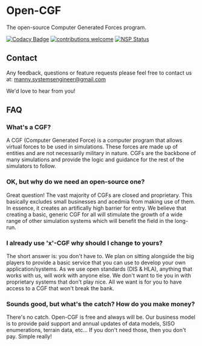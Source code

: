 # Open-CGF
The open-source Computer Generated Forces program.

[![Codacy Badge](https://api.codacy.com/project/badge/Grade/3c7864b24d9e4c34af94d263f17cb66c)](https://www.codacy.com/app/manny.systemsengineer/Open-CGF?utm_source=github.com&amp;utm_medium=referral&amp;utm_content=Manny-SystemsEngineer/Open-CGF&amp;utm_campaign=Badge_Grade) [![contributions welcome](https://img.shields.io/badge/contributions-welcome-brightgreen.svg?style=flat)](https://github.com/dwyl/esta/issues) [![NSP Status](https://nodesecurity.io/orgs/open-cgf/projects/62ad84b7-4800-4ebb-b99c-d0826404aaf6/badge)](https://nodesecurity.io/orgs/open-cgf/projects/62ad84b7-4800-4ebb-b99c-d0826404aaf6)


## Contact
Any feedback, questions or feature requests please feel free to contact us at: manny.systemsengineer@gmail.com

We'd love to hear from you!


## FAQ
### What's a CGF?
A CGF (Computer Generated Force) is a computer program that allows virtual forces to be used in simulations. These forces are made up of entities and are not necessarily military in nature. CGFs are the backbone of many simulations and provide the logic and guidance for the rest of the simulators to follow.

### OK, but why do we need an open-source one?
Great question! The vast majority of CGFs are closed and proprietary. This basically excludes small businesses and acedmia from making use of them. In essence, it creates an artifically high barrier for entry. We believe that creating a basic, generic CGF for all will stimulate the growth of a wide range of other simulation systems which will benefit the field in the long-run.

### I already use 'x'-CGF why should I change to yours?
The short answer is: you don't have to. We plan on sitting alongside the big players to provide a basic service that you can use to develop your own application/systems. As we use open standards (DIS & HLA), anything that works with us, will work with anyone else. We don't want to tie you in with proprietary systems that don't play nice. All we want is for you to have access to a CGF that won't break the bank.

### Sounds good, but what's the catch? How do you make money?
There's no catch. Open-CGF is free and always will be. Our business model is to provide paid support and annual updates of data models, SISO enumerations, terrain data, etc... If you don't need those, then you don't pay. Simple really!
